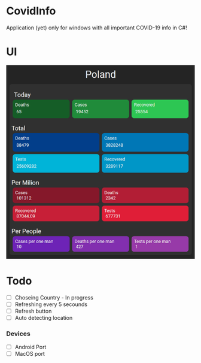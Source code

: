 # CovidInfo
Application (yet) only for windows with all important COVID-19 info in C#!

# UI
![UI footage](UI.png)

# Todo
- [ ] Choseing Country - In progress
- [ ] Refreshing every 5 secounds
- [ ] Refresh button
- [ ] Auto detecting location

### Devices
- [ ] Android Port
- [ ] MacOS port
